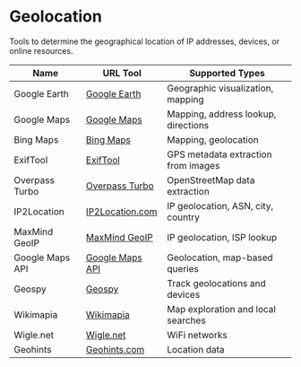 # Geolocation

Tools to determine the geographical location of IP addresses, devices, or online resources.

| Name              | URL Tool                                      | Supported Types                        |
|-------------------|-----------------------------------------------|----------------------------------------|
| Google Earth      | [Google Earth](https://www.google.com/intl/fr/earth/) | Geographic visualization, mapping    |
| Google Maps       | [Google Maps](https://www.google.com/maps)    | Mapping, address lookup, directions  |
| Bing Maps         | [Bing Maps](https://www.bing.com/maps)        | Mapping, geolocation                 |
| ExifTool          | [ExifTool](https://exiftool.org/)             | GPS metadata extraction from images   |
| Overpass Turbo    | [Overpass Turbo](https://overpass-turbo.eu/)  | OpenStreetMap data extraction         |
| IP2Location    | [IP2Location.com](https://www.ip2location.com)  | IP geolocation, ASN, city, country         |
| MaxMind GeoIP    | [MaxMind GeoIP](https://www.maxmind.com)  | IP geolocation, ISP lookup        |
| Google Maps API    | [Google Maps API](https://developers.google.com/maps)  | Geolocation, map-based queries         |
| Geospy   | [Geospy](https://geospy.io)  | Track geolocations and devices       |
| Wikimapia    | [Wikimapia](https://wikimapia.org)  | Map exploration and local searches        |
| Wigle.net    | [Wigle.net](https://wigle.net)  | WiFi networks        |
| Geohints    | [Geohints.com](https://wikimapia.org)  | Location data      |
